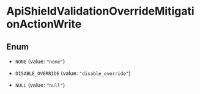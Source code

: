

# ApiShieldValidationOverrideMitigationActionWrite

## Enum


* `NONE` (value: `"none"`)

* `DISABLE_OVERRIDE` (value: `"disable_override"`)

* `NULL` (value: `"null"`)



